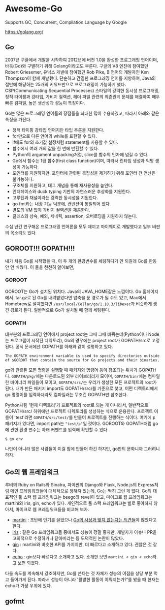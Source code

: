 # Awesome-Go
Supports GC, Concurrent, Compilation Language by Google

<https://golang.org/>

## Go
2007년 구글에서 개발을 시작하여 2012년에 버전 1.0을 완성한 프로그래밍 언어이며, 바둑(Go)와 구별하기 위해 Golang이라고도 부른다. 구글의 V8 엔진에 참여했던 Robert Griesemer, 유닉스 개발에 참여했던 Rob Pike, B 언어의 개발자인 Ken Thompson이 함께 개발했다. 단순하고 간결한 프로그래밍 언어를 지향하여, Java의 절반에 해당하는 25개의 키워드만으로 프로그래밍이 가능하게 했다. CSP(Communicating Sequential Processes) 스타일의 강력한 동시성 프로그래밍, 정적 타이핑과 강타입, 가비지 컬렉션, 헤더 파일 관련의 의존관계 문제를 해결하여 매우 빠른 컴파일, 높은 생산성과 성능이 특징이다.

Go는 많은 프로그래밍 언어들의 장점들을 최대한 많이 수용하였고, 따라서 아래와 같은 특징을 가진다.

- 정적 타이핑 강타입 언어지만 타입 추론을 지원한다.
- for만으로 다른 언어의 while를 표현할 수 있다.
- if에도 for의 초기값 설정처럼 statement를 사용할 수 있다.
- 함수에서 여러 개의 값을 한 번에 반환할 수 있다.
- Python의 argument unpacking처럼, slice를 함수의 인자에 넘길 수 있다.
- Go에서 함수는 1급 함수(first class function)이며, 따라서 런타임 생성과 익명 생성이 가능하다.
- 포인터를 지원하지만, 포인터에 관련된 복잡성을 제거하기 위해 포인터 간 연산은 불가능하다.
- 구조체를 지원하고, 태그 개념을 통해 재사용성을 높인다.
- 인터페이스와 duck typing 기반의 자연스러운 추상화를 지원한다.
- 고루틴과 채널이라는 강력한 동시성을 지원한다.
- go fmt라는 내장 기능 덕분에, 컨벤션이 통일되어 있다.
- 별도의 VM 없이 가비지 컬렉션을 제공한다.
- 클래스와 상속, 예외, 제네릭, assertion, 오버로딩을 지원하지 않는다.

수십 년간 연구해온 프로그래밍 언어론을 모두 제끼고 마이웨이로 개발했다고 일부 비판의 목소리도 있다.

## GOROOT!!! GOPATH!!!
내가 처음 Go를 시작했을 때, 이 두 개의 환경변수를 세팅하다가 안 되길래 Go를 한동안 안 배웠다. 이 둘을 천천히 알아보면,

### GOROOT
GOROOT는 Go가 설치된 위치다. Java의 JAVA_HOME같은 느낌이다. Go 홈페이지에서 .tar.gz로 된 Go를 내려받았다면 압축을 푼 경로가 될 수도 있고, Mac에서 Homebrew로 설치했다면 `/usr/local/Cellar/go/1.10.3/libexec`과 비슷하게 생긴 경로가 된다. 일반적으로 Go가 설치될 때 함께 세팅된다.

### GOPATH
대부분의 프로그래밍 언어에서 project root는 그때 그때 바뀌는데(Python이나 Node는 프로그램이 시작된 디렉토리), Go의 경우에는 project root가 GOPATH/src로 고정된다. 공식 문서에선 GOPATH를 아래와 같이 설명하고 있다.

```
The GOPATH environment variable is used to specify directories outside of $GOROOT that contain the source for Go projects and their binaries.
```

go와 관련된 모든 명령을 실행할 때 패키지와 명령어 등이 참조되는 위치가 GOPATH다. `GOPATH/pkg/`에는 다운로드된 외부 라이브러리가 모이며, `GOPATH/bin/`에는 컴파일한 바이너리 파일들이 모이고, `GOPATH/src/`는 우리가 생성한 모든 프로젝트의 root가 된다. 내가 만든 패키지 import도 GOPATH/src/를 기준으로 찾고, 어떤 디렉토리에서 go 명령어를 입력하더라도 컴파일러는 무조건 GOPATH만 참조한다.

Python처럼 '현재 디렉토리'가 프로젝트의 root로 되는 게 아니라서, 일반적으로 GOPATH/src/ 하위에만 프로젝트 디렉토리를 생성하는 식으로 운용한다. 프로젝트 이름이 'test'라면 `GOPATH/src/test/`를 만들어 프로젝트를 진행하는 식이다. 여기에 p 패키지가 있다면, import path는 `"test/p"`일 것이다. GOROOT와 GOPATH처럼 go에 관한 환경 변수는 아래 커맨드를 입력해 확인할 수 있다.

`$ go env`

나만이 아니라 많은 사람들이 이걸 맘에 안들어 하긴 하지만, go만의 문화니까 그러려니 하자.

## Go의 웹 프레임워크
루비의 Ruby on Rails와 Sinatra, 파이썬의 Django와 Flask, Node.js의 Express처럼 메인 프레임워크들이 대체적으로 정해져 있는데, Go는 딱히 그런 게 없다. Go의 대표적인 풀 스택 웹 프레임워크는 beego와 revel이 있고, 마이크로 웹 프레임워크는 martini와 iris, gin, echo가 있다. 개인적으로 풀 스택 프레임워크는 별로 좋아하지 않아서, 마이크로 웹 프레임워크들을 비교해 보자.

- [martini](https://github.com/go-martini/martini) : 초반에 인기를 끌었으나 [Go의 사상과 맞지 않는다는 의견들](https://stephensearles.com/three-reasons-you-should-not-use-martini/)이 많았다고 한다.
- [iris](https://github.com/kataras/iris) : 같은 Go 프레임워크들 중에서도 성능이 정말 좋지만, 개발자가 이슈나 PR을 고의적으로 수정하거나 닫아버리는 등 도덕적인 논란이 많았다.
- [gin](https://github.com/gin-gonic/gin) : martini와 비슷한 API를 가지지만, 더 빠르다고 소개하고 있다. 괜찮은 것 같다.
- [echo](https://github.com/labstack/echo) : gin보다 빠르다고 소개하고 있다. 소개만 보면 `martini < gin < echo`라고 보면 되겠다.

다들 속도를 계속해서 강조하지만, Go를 쓴다는 것 자체가 성능의 이점을 상당 부분 먹고 들어가게 된다. 따라서 성능이 아니라 '활발한 활동이 이뤄지는가?'를 봤을 때 현재는 echo가 가장 우위에 있다.

## gofmt
